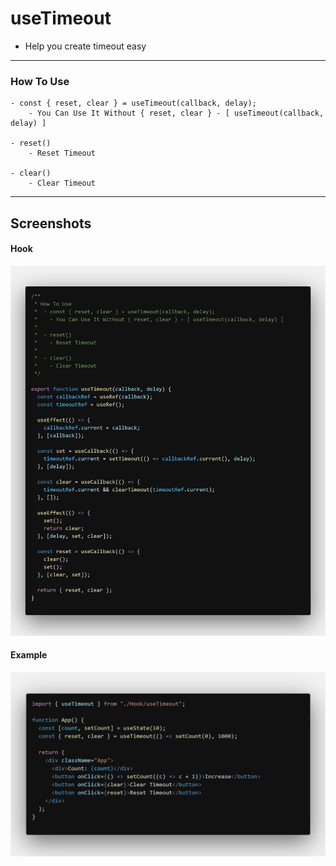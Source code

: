 # useTimeout

- Help you create timeout easy

---

### How To Use

    - const { reset, clear } = useTimeout(callback, delay);
    	- You Can Use It Without { reset, clear } - [ useTimeout(callback, delay) ]

    - reset()
    	- Reset Timeout

    - clear()
    	- Clear Timeout

---

## Screenshots

#### Hook

![useTimeout Hook](images/useTimeout/useTimeout.png "useTimeout Hook")

#### Example

![Example](images/useTimeout/example.png "Example")
